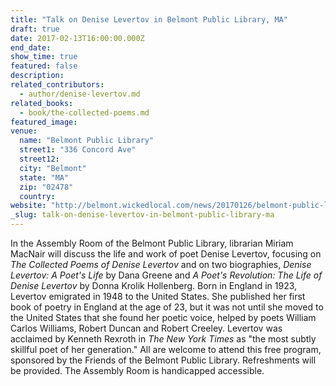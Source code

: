 ```yaml
---
title: "Talk on Denise Levertov in Belmont Public Library, MA"
draft: true
date: 2017-02-13T16:00:00.000Z
end_date:
show_time: true
featured: false
description:
related_contributors:
  - author/denise-levertov.md
related_books:
  - book/the-collected-poems.md
featured_image: 
venue:
  name: "Belmont Public Library"
  street1: "336 Concord Ave"
  street12:
  city: "Belmont"
  state: "MA"
  zip: "02478"
  country:
website: "http://belmont.wickedlocal.com/news/20170126/belmont-public-library-news"
_slug: talk-on-denise-levertov-in-belmont-public-library-ma
---
```


In the Assembly Room of the Belmont Public Library, librarian Miriam MacNair will discuss the life and work of poet Denise Levertov, focusing on _The Collected Poems of Denise Levertov_ and on two biographies, _Denise Levertov: A Poet's Life_ by Dana Greene and _A Poet's Revolution: The Life of Denise Levertov_ by Donna Krolik Hollenberg.
Born in England in 1923, Levertov emigrated in 1948 to the United States. She published her first book of poetry in England at the age of 23, but it was not until she moved to the United States that she found her poetic voice, helped by poets William Carlos Williams, Robert Duncan and Robert Creeley. Levertov was acclaimed by Kenneth Rexroth in _The New York Times_ as "the most subtly skillful poet of her generation."
All are welcome to attend this free program, sponsored by the Friends of the Belmont Public Library. Refreshments will be provided. The Assembly Room is handicapped accessible.

